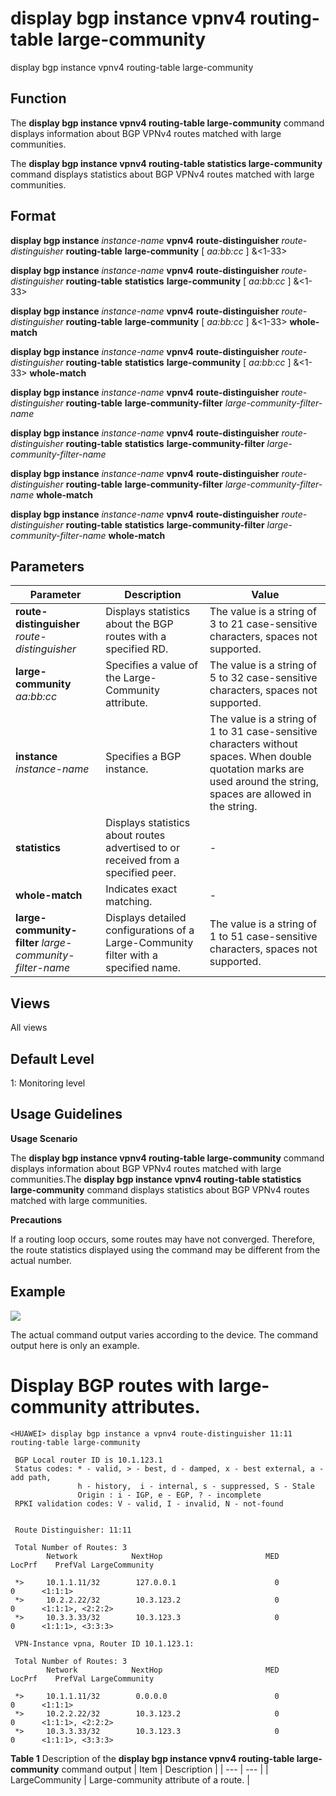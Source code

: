 display bgp instance vpnv4 routing-table large-community
========================================================

display bgp instance vpnv4 routing-table large-community

Function
--------



The **display bgp instance vpnv4 routing-table large-community** command displays information about BGP VPNv4 routes matched with large communities.

The **display bgp instance vpnv4 routing-table statistics large-community** command displays statistics about BGP VPNv4 routes matched with large communities.




Format
------

**display bgp instance** *instance-name* **vpnv4** **route-distinguisher** *route-distinguisher* **routing-table** **large-community** [ *aa:bb:cc* ] &<1-33>

**display bgp instance** *instance-name* **vpnv4** **route-distinguisher** *route-distinguisher* **routing-table** **statistics** **large-community** [ *aa:bb:cc* ] &<1-33>

**display bgp instance** *instance-name* **vpnv4** **route-distinguisher** *route-distinguisher* **routing-table** **large-community** [ *aa:bb:cc* ] &<1-33> **whole-match**

**display bgp instance** *instance-name* **vpnv4** **route-distinguisher** *route-distinguisher* **routing-table** **statistics** **large-community** [ *aa:bb:cc* ] &<1-33> **whole-match**

**display bgp instance** *instance-name* **vpnv4** **route-distinguisher** *route-distinguisher* **routing-table** **large-community-filter** *large-community-filter-name*

**display bgp instance** *instance-name* **vpnv4** **route-distinguisher** *route-distinguisher* **routing-table** **statistics** **large-community-filter** *large-community-filter-name*

**display bgp instance** *instance-name* **vpnv4** **route-distinguisher** *route-distinguisher* **routing-table** **large-community-filter** *large-community-filter-name* **whole-match**

**display bgp instance** *instance-name* **vpnv4** **route-distinguisher** *route-distinguisher* **routing-table** **statistics** **large-community-filter** *large-community-filter-name* **whole-match**


Parameters
----------

| Parameter | Description | Value |
| --- | --- | --- |
| **route-distinguisher** *route-distinguisher* | Displays statistics about the BGP routes with a specified RD. | The value is a string of 3 to 21 case-sensitive characters, spaces not supported. |
| **large-community** *aa:bb:cc* | Specifies a value of the Large-Community attribute. | The value is a string of 5 to 32 case-sensitive characters, spaces not supported. |
| **instance** *instance-name* | Specifies a BGP instance. | The value is a string of 1 to 31 case-sensitive characters without spaces. When double quotation marks are used around the string, spaces are allowed in the string. |
| **statistics** | Displays statistics about routes advertised to or received from a specified peer. | - |
| **whole-match** | Indicates exact matching. | - |
| **large-community-filter** *large-community-filter-name* | Displays detailed configurations of a Large-Community filter with a specified name. | The value is a string of 1 to 51 case-sensitive characters, spaces not supported. |



Views
-----

All views


Default Level
-------------

1: Monitoring level


Usage Guidelines
----------------

**Usage Scenario**



The **display bgp instance vpnv4 routing-table large-community** command displays information about BGP VPNv4 routes matched with large communities.The **display bgp instance vpnv4 routing-table statistics large-community** command displays statistics about BGP VPNv4 routes matched with large communities.



**Precautions**



If a routing loop occurs, some routes may have not converged. Therefore, the route statistics displayed using the command may be different from the actual number.




Example
-------

![](../public_sys-resources/note_3.0-en-us.png) 

The actual command output varies according to the device. The command output here is only an example.


# Display BGP routes with large-community attributes.
```
<HUAWEI> display bgp instance a vpnv4 route-distinguisher 11:11 routing-table large-community
 
 BGP Local router ID is 10.1.123.1
 Status codes: * - valid, > - best, d - damped, x - best external, a - add path,
               h - history,  i - internal, s - suppressed, S - Stale
               Origin : i - IGP, e - EGP, ? - incomplete
 RPKI validation codes: V - valid, I - invalid, N - not-found


 Route Distinguisher: 11:11

 Total Number of Routes: 3
        Network            NextHop                       MED        LocPrf    PrefVal LargeCommunity

 *>     10.1.1.11/32        127.0.0.1                      0                     0      <1:1:1>
 *>     10.2.2.22/32        10.3.123.2                     0                     0      <1:1:1>, <2:2:2>
 *>     10.3.3.33/32        10.3.123.3                     0                     0      <1:1:1>, <3:3:3>
    
 VPN-Instance vpna, Router ID 10.1.123.1:

 Total Number of Routes: 3
        Network            NextHop                       MED        LocPrf    PrefVal LargeCommunity

 *>     10.1.1.11/32        0.0.0.0                        0                     0      <1:1:1>
 *>     10.2.2.22/32        10.3.123.2                     0                     0      <1:1:1>, <2:2:2>
 *>     10.3.3.33/32        10.3.123.3                     0                     0      <1:1:1>, <3:3:3>

```

**Table 1** Description of the **display bgp instance vpnv4 routing-table large-community** command output
| Item | Description |
| --- | --- |
| LargeCommunity | Large-community attribute of a route. |